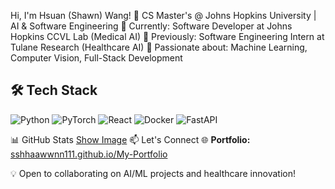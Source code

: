 Hi, I'm Hsuan (Shawn) Wang! 👋
CS Master's @ Johns Hopkins University | AI & Software Engineering
🔬 Currently: Software Developer at Johns Hopkins CCVL Lab (Medical AI)
🏥 Previously: Software Engineering Intern at Tulane Research (Healthcare AI)
🤖 Passionate about: Machine Learning, Computer Vision, Full-Stack Development

## 🛠️ Tech Stack

![Python](https://img.shields.io/badge/-Python-3776AB?style=flat-square&logo=python&logoColor=white)
![PyTorch](https://img.shields.io/badge/-PyTorch-EE4C2C?style=flat-square&logo=pytorch&logoColor=white)
![React](https://img.shields.io/badge/-React-61DAFB?style=flat-square&logo=react&logoColor=black)
![Docker](https://img.shields.io/badge/-Docker-2496ED?style=flat-square&logo=docker&logoColor=white)
![FastAPI](https://img.shields.io/badge/-FastAPI-009688?style=flat-square&logo=fastapi&logoColor=white)

📊 GitHub Stats
[Show Image](https://github-readme-stats.vercel.app/api?username=sshhaawwnn111&show_icons=true&theme=dark&count_private=true)
📫 Let's Connect
🌐 **Portfolio:** [sshhaawwnn111.github.io/My-Portfolio](https://sshhaawwnn111.github.io/My-Portfolio/)

💡 Open to collaborating on AI/ML projects and healthcare innovation!
